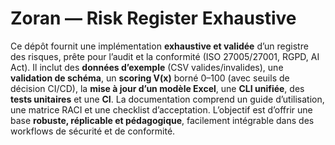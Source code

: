 # Zoran — Risk Register Exhaustive

Ce dépôt fournit une implémentation **exhaustive et validée** d’un registre des risques, prête pour l’audit et la conformité (ISO 27005/27001, RGPD, AI Act). Il inclut des **données d’exemple** (CSV valides/invalides), une **validation de schéma**, un **scoring V(x)** borné 0–100 (avec seuils de décision CI/CD), la **mise à jour d’un modèle Excel**, une **CLI unifiée**, des **tests unitaires** et une **CI**. La documentation comprend un guide d’utilisation, une matrice RACI et une checklist d’acceptation. L’objectif est d’offrir une base **robuste, réplicable et pédagogique**, facilement intégrable dans des workflows de sécurité et de conformité.
